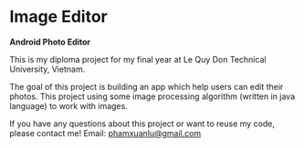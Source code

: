 # Image Editor
<b>Android Photo Editor</b>

This is my diploma project for my final year at Le Quy Don Technical University,  Vietnam.

The goal of this project is building an app which help users can edit their photos. This project using some image processing algorithm (written in java language) to work with images.

If you have any questions about this project or want to reuse my code, please contact me!
Email: phamxuanlu@gmail.com

